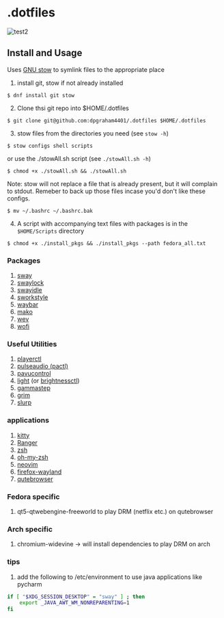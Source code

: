 # .dotfiles
<!-- ![test](https://i.ibb.co/xMmpgrw/screenshot-21-08-27-09-42.png) -->
![test2](https://i.ibb.co/xYbCZwj/screenshot-22-02-18-15-20.png)

## Install and Usage ##
Uses [GNU stow](https://www.gnu.org/software/stow/) to symlink files to the appropriate place
1. install git, stow if not already installed
```
$ dnf install git stow
```
2. Clone thsi git repo into $HOME/.dotfiles
```
$ git clone git@github.com:dpgraham4401/.dotfiles $HOME/.dotfiles
```
3. stow files from the directories you need (see `stow -h`)
```
$ stow configs shell scripts
```
or use the ./stowAll.sh script (see `./stowAll.sh -h`)
```
$ chmod +x ./stowAll.sh && ./stowAll.sh
```
Note: stow will not replace a file that is already present, but it will complain to stdout. Remeber to back up those files incase you'd don't like these configs.
```
$ mv ~/.bashrc ~/.bashrc.bak
```
4. A script with accompanying text files with packages is in the `$HOME/Scripts` directory
```
$ chmod +x ./install_pkgs && ./install_pkgs --path fedora_all.txt
```

### Packages
1. [sway](https://github.com/swaywm/sway)
2. [swaylock](https://github.com/swaywm/swaylock)
3. [swayidle](https://github.com/swaywm/swayidle)
4. [sworkstyle](https://github.com/Lyr-7D1h/swayest_workstyle)
5. [waybar](https://github.com/Alexays/Waybar)
6. [mako](https://github.com/emersion/mako)
7. [wev](https://git.sr.ht/~sircmpwn/wev)
8. [wofi](https://hg.sr.ht/~scoopta/wofi)
### Useful Utilities
1. [playerctl](https://github.com/altdesktop/playerctl)
2. [pulseaudio (pactl)](https://freedesktop.org/software/pulseaudio/pavucontrol/)
3. [pavucontrol](https://freedesktop.org/software/pulseaudio/pavucontrol/)
4. [light](https://github.com/haikarainen/light) (or [brightnessctl](https://github.com/Hummer12007/brightnessctl))
5. [gammastep](https://gitlab.com/chinstrap/gammastep)
6. [grim](https://github.com/emersion/grim)
7. [slurp](https://github.com/emersion/slurp)
### applications
1. [kitty](https://sw.kovidgoyal.net/kitty/)
2. [Ranger](https://github.com/ranger/ranger)
3. [zsh](https://zsh.sourceforge.io/)
4. [oh-my-zsh](https://github.com/ohmyzsh)
5. [neovim](https://github.com/neovim/neovim)
6. [firefox-wayland](https://www.mozilla.org/en-US/firefox/)
7. [qutebrowser](https://github.com/qutebrowser/qutebrowser)

### Fedora specific
1. qt5-qtwebengine-freeworld to play DRM (netflix etc.) on qutebrowser

### Arch specific
1. chromium-widevine &rarr; will install dependencies to play DRM on arch 

### tips
1. add the following to /etc/environment to use java applications like pycharm
```bash
if [ "$XDG_SESSION_DESKTOP" = "sway" ] ; then
    export _JAVA_AWT_WM_NONREPARENTING=1
fi
```

